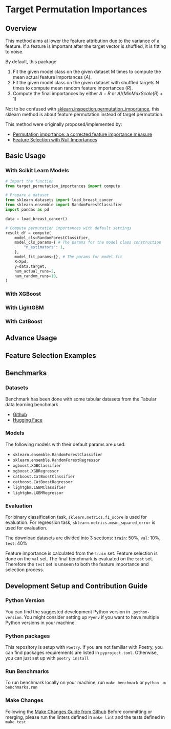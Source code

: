 # Target Permutation Importances

## Overview
This method aims at lower the feature attribution due to the variance of a feature.
If a feature is important after the target vector is shuffled, it is fitting to noise.

By default, this package 

1. Fit the given model class on the given dataset M times to compute the mean actual feature importances ($A$).
2. Fit the given model class on the given dataset with shuffled targets N times to compute mean random feature importances ($R$).
3. Compute the final importances by either $A - R$ or $A / (MinMaxScale(R) + 1)$

Not to be confused with [sklearn.inspection.permutation_importance](https://scikit-learn.org/stable/modules/generated/sklearn.inspection.permutation_importance.html#sklearn.inspection.permutation_importance),
this sklearn method is about feature permutation instead of target permutation.

This method were originally proposed/implemented by:
- [Permutation importance: a corrected feature importance measure](https://academic.oup.com/bioinformatics/article/26/10/1340/193348)
- [Feature Selection with Null Importances
](https://www.kaggle.com/code/ogrellier/feature-selection-with-null-importances/notebook)



## Basic Usage

### With Scikit Learn Models

```python
# Import the function
from target_permutation_importances import compute

# Prepare a dataset
from sklearn.datasets import load_breast_cancer
from sklearn.ensemble import RandomForestClassifier
import pandas as pd

data = load_breast_cancer()

# Compute permutation importances with default settings
result_df = compute(
    model_cls=RandomForestClassifier,
    model_cls_params={ # The params for the model class construction
        "n_estimators": 1,
    },
    model_fit_params={}, # The params for model.fit
    X=Xpd,
    y=data.target,
    num_actual_runs=2,
    num_random_runs=10,
)
```

### With XGBoost

### With LightGBM

### With CatBoost

## Advance Usage

## Feature Selection Examples

## Benchmarks

### Datasets
Benchmark has been done with some tabular datasets from the Tabular data learning benchmark
- [Github](https://github.com/LeoGrin/tabular-benchmark/tree/main)
- [Hugging Face](https://huggingface.co/datasets/inria-soda/tabular-benchmark)

### Models
The following models with their default params are used:
- `sklearn.ensemble.RandomForestClassifier`
- `sklearn.ensemble.RandomForestRegressor`
- `xgboost.XGBClassifier`
- `xgboost.XGBRegressor`
- `catboost.CatBoostClassifier`
- `catboost.CatBoostRegressor`
- `lightgbm.LGBMClassifier`
- `lightgbm.LGBMRegressor`

### Evaluation
For binary classification task, `sklearn.metrics.f1_score` is used for evaluation.
For regression task, `sklearn.metrics.mean_squared_error` is used for evaluation.

The download datasets are divided into 3 sections: `train`: 50%, `val`: 10%, `test`: 40%

Feature importance is calculated from the `train` set. Feature selection is done on the `val` set. 
The final benchmark is evaluated on the `test` set. Therefore the `test` set is unseen to both the feature importance and selection process.

## Development Setup and Contribution Guide
### Python Version
You can find the suggested development Python version in `.python-version`.
You might consider setting up `Pyenv` if you want to have multiple Python versions in your machine.

### Python packages
This repository is setup with `Poetry`. If you are not familiar with Poetry, you can find packages requirements are listed in `pyproject.toml`. 
Otherwise, you can just set up with `poetry install`

### Run Benchmarks
To run benchmark locally on your machine, run `make benchmark` or `python -m benchmarks.run`

### Make Changes
Following the [Make Changes Guide from Github](https://github.com/github/docs/blob/main/CONTRIBUTING.md#make-changes)
Before committing or merging, please run the linters defined in `make lint` and the tests defined in `make test`

